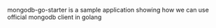 mongodb-go-starter is a sample application showing how we can use official mongodb client in golang
